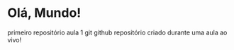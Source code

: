 # Olá, Mundo!
 primeiro repositório aula 1 git github
 repositório criado durante uma aula ao vivo!

